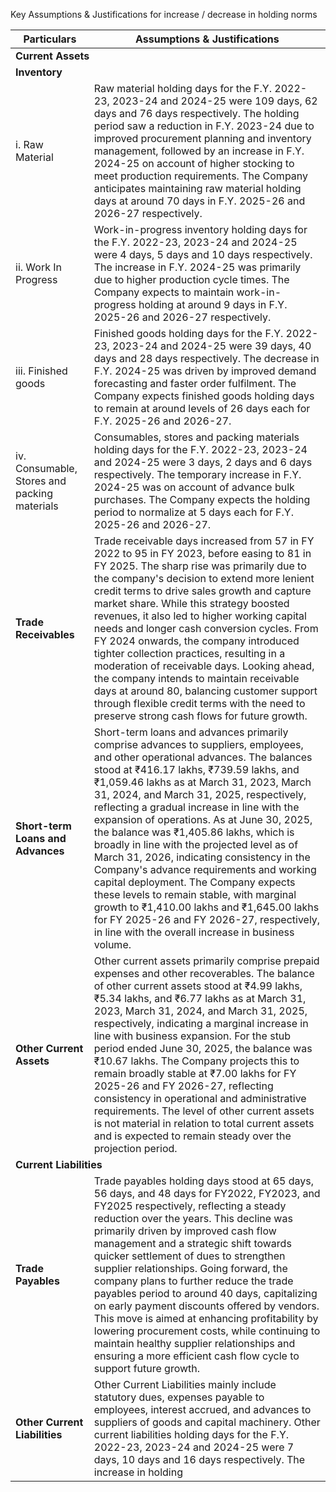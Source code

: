 Key Assumptions & Justifications for increase / decrease in holding norms

<table><thead><tr><th>Particulars</th><th>Assumptions &amp; Justifications</th></tr></thead><tbody><tr><td colspan="2"><strong>Current Assets</strong></td></tr><tr><td><strong>Inventory</strong></td><td></td></tr><tr><td>i. Raw Material</td><td>Raw material holding days for the F.Y. 2022-23, 2023-24 and 2024-25 were 109 days, 62 days and 76 days respectively. The holding period saw a reduction in F.Y. 2023-24 due to improved procurement planning and inventory management, followed by an increase in F.Y. 2024-25 on account of higher stocking to meet production requirements. The Company anticipates maintaining raw material holding days at around 70 days in F.Y. 2025-26 and 2026-27 respectively.</td></tr><tr><td>ii. Work In Progress</td><td>Work-in-progress inventory holding days for the F.Y. 2022-23, 2023-24 and 2024-25 were 4 days, 5 days and 10 days respectively. The increase in F.Y. 2024-25 was primarily due to higher production cycle times. The Company expects to maintain work-in-progress holding at around 9 days in F.Y. 2025-26 and 2026-27 respectively.</td></tr><tr><td>iii. Finished goods</td><td>Finished goods holding days for the F.Y. 2022-23, 2023-24 and 2024-25 were 39 days, 40 days and 28 days respectively. The decrease in F.Y. 2024-25 was driven by improved demand forecasting and faster order fulfilment. The Company expects finished goods holding days to remain at around levels of 26 days each for F.Y. 2025-26 and 2026-27.</td></tr><tr><td>iv. Consumable, Stores and packing materials</td><td>Consumables, stores and packing materials holding days for the F.Y. 2022-23, 2023-24 and 2024-25 were 3 days, 2 days and 6 days respectively. The temporary increase in F.Y. 2024-25 was on account of advance bulk purchases. The Company expects the holding period to normalize at 5 days each for F.Y. 2025-26 and 2026-27.</td></tr><tr><td><strong>Trade Receivables</strong></td><td>Trade receivable days increased from 57 in FY 2022 to 95 in FY 2023, before easing to 81 in FY 2025. The sharp rise was primarily due to the company's decision to extend more lenient credit terms to drive sales growth and capture market share. While this strategy boosted revenues, it also led to higher working capital needs and longer cash conversion cycles. From FY 2024 onwards, the company introduced tighter collection practices, resulting in a moderation of receivable days. Looking ahead, the company intends to maintain receivable days at around 80, balancing customer support through flexible credit terms with the need to preserve strong cash flows for future growth.</td></tr><tr><td><strong>Short-term Loans and Advances</strong></td><td>Short-term loans and advances primarily comprise advances to suppliers, employees, and other operational advances. The balances stood at ₹416.17 lakhs, ₹739.59 lakhs, and ₹1,059.46 lakhs as at March 31, 2023, March 31, 2024, and March 31, 2025, respectively, reflecting a gradual increase in line with the expansion of operations. As at June 30, 2025, the balance was ₹1,405.86 lakhs, which is broadly in line with the projected level as of March 31, 2026, indicating consistency in the Company's advance requirements and working capital deployment. The Company expects these levels to remain stable, with marginal growth to ₹1,410.00 lakhs and ₹1,645.00 lakhs for FY 2025-26 and FY 2026-27, respectively, in line with the overall increase in business volume.</td></tr><tr><td><strong>Other Current Assets</strong></td><td>Other current assets primarily comprise prepaid expenses and other recoverables. The balance of other current assets stood at ₹4.99 lakhs, ₹5.34 lakhs, and ₹6.77 lakhs as at March 31, 2023, March 31, 2024, and March 31, 2025, respectively, indicating a marginal increase in line with business expansion. For the stub period ended June 30, 2025, the balance was ₹10.67 lakhs. The Company projects this to remain broadly stable at ₹7.00 lakhs for FY 2025-26 and FY 2026-27, reflecting consistency in operational and administrative requirements. The level of other current assets is not material in relation to total current assets and is expected to remain steady over the projection period.</td></tr><tr><td colspan="2"><strong>Current Liabilities</strong></td></tr><tr><td><strong>Trade Payables</strong></td><td>Trade payables holding days stood at 65 days, 56 days, and 48 days for FY2022, FY2023, and FY2025 respectively, reflecting a steady reduction over the years. This decline was primarily driven by improved cash flow management and a strategic shift towards quicker settlement of dues to strengthen supplier relationships. Going forward, the company plans to further reduce the trade payables period to around 40 days, capitalizing on early payment discounts offered by vendors. This move is aimed at enhancing profitability by lowering procurement costs, while continuing to maintain healthy supplier relationships and ensuring a more efficient cash flow cycle to support future growth.</td></tr><tr><td><strong>Other Current Liabilities</strong></td><td>Other Current Liabilities mainly include statutory dues, expenses payable to employees, interest accrued, and advances to suppliers of goods and capital machinery. Other current liabilities holding days for the F.Y. 2022-23, 2023-24 and 2024-25 were 7 days, 10 days and 16 days respectively. The increase in holding</td></tr></tbody></table>